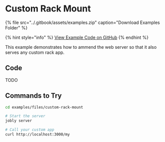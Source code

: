 # Custom Rack Mount

{% file src="../.gitbook/assets/examples.zip" caption="Download Examples Folder" %}

{% hint style="info" %}
[View Example Code on GitHub](https://github.com/DannyBen/jobly-docs/tree/master/examples/files/custom-rack-mount)
{% endhint %}

This example demonstrates how to ammend the web server so that it also serves any custom rack app.

## Code

TODO

## Commands to Try

```bash
cd examples/files/custom-rack-mount

# Start the server
jobly server

# Call your custom app
curl http://localhost:3000/my
```

